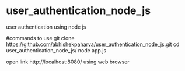 # user_authentication_node_js
user authentication using node js

#commands to use
git clone https://github.com/abhishekpaharva/user_authentication_node_js.git
cd user_authentication_node_js/
node app.js

open link http://localhost:8080/ using web browser
